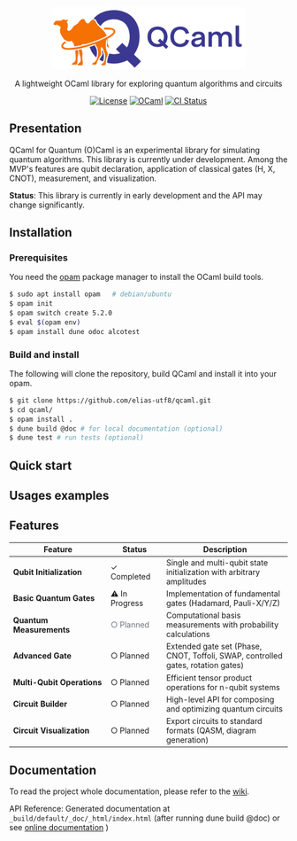 <div align="center">
   <img src="https://github.com/elias-utf8/qcaml/blob/main/assets/images/qcaml_banner.png" alt="QCaml logo" width="350"/>

   A lightweight OCaml library for exploring quantum algorithms and circuits

   [![License](https://img.shields.io/badge/License-Apache%202.0-3c60b1.svg?logo=opensourceinitiative&logoColor=white&style=flat-square)](https://github.com/elias-utf8/qcaml/blob/main/LICENSE)
   [![OCaml](https://img.shields.io/badge/OCaml-5.2-ec6813.svg?style=flat-square&logo=ocaml&logoColor=white)](https://ocaml.org/)
   [![CI Status](https://img.shields.io/github/actions/workflow/status/elias-utf8/qcaml/main.yml?style=flat-square&logo=github&label=build)](https://github.com/elias-utf8/qcaml/actions/workflows/main.yml)
</div>

## Presentation
QCaml for Quantum (O)Caml is an experimental library for simulating quantum algorithms. This library is currently under development. Among the MVP's features are qubit declaration, application of classical gates (H, X, CNOT), measurement, and visualization.

**Status**: This library is currently in early development and the API may change significantly.

## Installation
### Prerequisites
You need the [opam](https://opam.ocaml.org/) package manager to install the OCaml build tools.
```sh
$ sudo apt install opam   # debian/ubuntu
$ opam init
$ opam switch create 5.2.0
$ eval $(opam env)
$ opam install dune odoc alcotest
```
### Build and install
The following will clone the repository, build QCaml and install it into your opam.
```sh
$ git clone https://github.com/elias-utf8/qcaml.git
$ cd qcaml/
$ opam install .
$ dune build @doc # for local documentation (optional)
$ dune test # run tests (optional)
```

## Quick start
## Usages examples
## Features
<table>
  <thead>
    <tr>
      <th width="35%">Feature</th>
      <th width="20%">Status</th>
      <th width="45%">Description</th>
    </tr>
  </thead>
  <tbody>
    <tr>
      <td><strong>Qubit Initialization</strong></td>
      <td><span>✓ Completed</span></td>
      <td>Single and multi-qubit state initialization with arbitrary amplitudes</td>
    </tr>
    <tr>
      <td><strong>Basic Quantum Gates</strong></td>
      <td><span>⚠ In Progress</span></td>
      <td>Implementation of fundamental gates (Hadamard, Pauli-X/Y/Z)</td>
    </tr>
    <tr>
      <td><strong>Quantum Measurements</strong></td>
      <td><span style="color: #6c757d;">○ Planned</span></td>
      <td>Computational basis measurements with probability calculations</td>
    </tr>
    <tr>
      <td><strong>Advanced Gate</strong></td>
      <td><span>○ Planned</span></td>
      <td>Extended gate set (Phase, CNOT, Toffoli, SWAP, controlled gates, rotation gates)</td>
    </tr>
    <tr>
      <td><strong>Multi-Qubit Operations</strong></td>
      <td><span>○ Planned</span></td>
      <td>Efficient tensor product operations for n-qubit systems</td>
    </tr>
    <tr>
      <td><strong>Circuit Builder</strong></td>
      <td><span>○ Planned</span></td>
      <td>High-level API for composing and optimizing quantum circuits</td>
    </tr>
    <tr>
      <td><strong>Circuit Visualization</strong></td>
      <td><span>○ Planned</span></td>
      <td>Export circuits to standard formats (QASM, diagram generation)</td>
    </tr>
  </tbody>
</table>

## Documentation

<p>

   To read the project whole documentation, please refer to the [wiki](https://github.com/elias-utf8/qcaml/wiki).
</p>
<p>

   API Reference: Generated documentation at `_build/default/_doc/_html/index.html` (after running dune build @doc) or see [online documentation](https://elias-utf8.github.io/qcaml/) )
</p>
